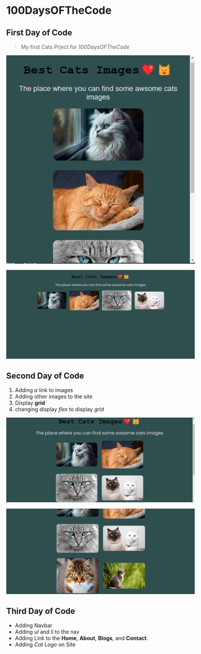 # 100DaysOFTheCode

## First Day of Code

> My first Cats Prject for _*100DaysOFTheCode*_

![Alt text](./Week-One/cats-2.png)

![Alt text](./Week-One/cats.png)

## Second Day of Code

1. Adding _a_ link to images
2. Adding other images to the site
3. Display **grid**
4. changing display _flex_ to display _grid_

![Alt text](./Week-One/six-cats-pics.png)

![Alt text](./Week-One/six-cats.png)

## Third Day of Code

- Adding Navbar
- Adding _ul_ and _li_ to the nav
- Adding Link to the **Home**, **About**, **Blogs**, and **Contact**.
- Adding _Cat Logo_ on Site
